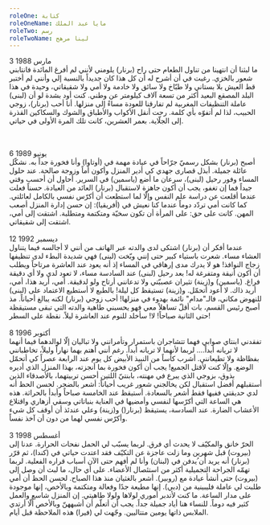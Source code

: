 ```yaml
---
roleOne: كتابة
roleOneName: مايا عبد الملك
roleTwo: رسم
roleTwoName: لينا مرهج
---
```


3 مارس 1988
<br />
ما لبثنا أن انتهينا من تناول الطعام حتى راح (برنار) يلومني لأنني لم أفرغ المائدة فانتابني شعور بالخزي. رغبت في أن أشرح له أن كل هذا كان جديداً بالنسبة إلي وأنني لم أختبر قط العيش بلا بستاني ولا طبّاخ ولا سائق ولا خادمة ولا أمي ولا شقيقاتي، وحيدة في هذا البلد المصقع البعيد أكثر من تسعة آلاف كيلومتر عن وطني. كنت أود بشدة لو أن (لبنى) عاملة التنظيفات المغربية لم تفارقنا للعودة مساءً إلى منزلها. أنا أحب (برنار)، زوجي الحبيب، لذا لم أتفوّه بأي كلمة. رحت أنقل الأكواب والأطباق والشوك والسكاكين القذرة إلى الجلّاية. بعمر العشرين، كانت تلك المرة الأولى في حياتي.

<br />
<br />
6 يونيو 1989 
<br />
أصبح (برنار) بشكل رسميّ جرّاحاً في عيادة مهمة في (أوتاوا) وأنا فخورة جداً به. نشكّل عائلة جميلة. أبذل قصارى جهدي كي أدير المنزل وأكون أماً وزوجة صالحة. عند حلول المساء وفور رحيل (لبنى)، سرعان ما أضع (ياسمين) في السرير. أحاول أن أحسب وقتي جيداً فما إن تغفو، يجب أن أكون جاهزة لاستقبال (برنار) العائد من العيادة. حسناً فعلت عندما أقلعت عن دراسة علم النفس وإلّا لما استطعت أن أكرّس نفسي بالكامل لعائلتي. كما كانت أمي تردّد دوماً عندما كنا نعيش في (أفريقيا): إن حسن إدارة المنزل أصعب المهن. كانت على حق: على المرأة أن تكون سخيّة ومتكتمة ومتطلبة. اشتقت إلى أمي، اشتقت إلى شقيقاتي.  
<br /><br />
12 ديسمبر 1992 
<br />
عندما أفكر أن (برنار) اشتكى لدى والدته عبر الهاتف من أنني لا أجالسه فيما يتناول العشاء مساء. شعرت باستياء كبير حتى إنني وبّخت (لبنى) فهي شديدة البطء لدى تنظيفها زجاج النوافذ! هو لا يدرك مدى إرهاقي في المساء إذ أنه يعود عند العاشرة مرتاحاً ويطلب أن أكون أنيقة ومتفرغة له! بعد رحيل (لبنى) عند السادسة مساء، لا تعود لدي ولا أي دقيقة فراغ. (ياسمين) و(زينة) تثيران عصبيّتي ولا تدعانني أرتاح ولو لدقيقة. أمي، أريد هذا، أمي، أريد ذاك. لا أعود أتحمّل. و(زينة) تستيقظ كل ليلة! بالطبع لا أستطيع الاعتماد على (لبنى) للنهوض مكاني، فالـ"مدام" نائمة بهدوء في منزلها! أحب زوجي (برنار) لكنه يبالغ أحياناً. مذ أصبح رئيس القسم، بات أقلّ تساهلاً معي فهو يحسبني طاهية والدته التي تبقى مستيقظة حتى الثانية صباحاً! لا! سأخلد للنوم عند العاشرة ليلاً. نقطة على السطر! <br /><br />
8 أكتوبر 1996
<br />
تفقدني ابنتاي صوابي فهما تتشاجران باستمرار وتأمرانني ولا تباليان إلّا لوالدهما فيما أنهما لا تريانه أبداً.... لربما لأنهما لا تريانه أبداً. رغم أنني أهتم بهما نهاراً وليلاً، تخاطبانني بفظاظة ولا تطيعانني. أشرب كأساً من النبيذ الأبيض كل يوم عند الرابعة عصراً كي أتحمّل الوضع. وإلّا كنت لأقتل الجميع! يجب أن أكون فخورة بما أنجزته، بهذا المنزل الذي أديره بذوق، بزوجي الذي يبرع في مهنته، بابنتيّ اللتين أحسن تربيتهما، بالأصدقاء الذين أستقبلهم أفضل استقبال لكن يخالجني شعور غريب أحياناً: أشعر بالضجر. لحسن الحظ أنه لدي حديقتي ففيها فقط أشعر بالسعادة. أستيقظ عند الخامسة صباحاً وأبدأ بالحراثة. هذه هي الساعة التي أكرّسها لنفسي وأمضيها في العناية بنباتاتي وسقي أزهاري واقتلاع الأعشاب الضارة. عند السادسة، يستيقظ (برنار() و(زينة) وعلي عندئذ أن أوقف كل شيء وأكرّس نفسي لهما من دون أن آخذ نفساً.
<br /><br />
3 أغسطس 1998
<br />
الحرّ خانق والمكيّف لا يحدث أي فرق. لربما يسبّب لي الحمل نفحات الحرارة. عدنا إلى (بيروت) قبل شهرين وما زلت عاجزة عن التكيّف فقد اعتدت حياتي في (كندا)، ثم قرّر (برنار) أنه يريد أن ُيدفن في (لبنان) وأنا لم أفهم حتى الآن أسباب قراره الفعلية. لربما تهمّه الجراحة التجميلية أكثر من استئصال الأعضاء. على أي حال، ما لبث أن وصل إلى (بيروت) حتى أنشأ عيادة مع (روبير). أشعر بالغثيان منذ هذا الصباح. لحسن الحظ أن أمي طلبت لي عاملة فليبينية من (دبي). إنها مطيعة جدًا وفعالة ومتكتمة وبالأخص، إنها موجودة على مدار الساعة. ما كنت لأتدبر أموري لولاها ولولا طاهيتي. إن المنزل شاسع والعمل كثير فيه دوماً. للنساء هنا أياد جميلة جداً. يجب أن أتعلّم أن أشبههنّ وبالأخص ألّا أرتدي الملابس ذاتها يومين متتاليين. وجّهت لي (فيرا) هذه الملاحظة قبل أيام.
<br />
